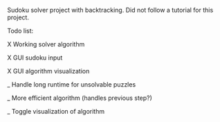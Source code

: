 Sudoku solver project with backtracking. Did not follow a tutorial for this project.

Todo list:

X Working solver algorithm

X GUI sudoku input

X GUI algorithm visualization

_ Handle long runtime for unsolvable puzzles

_ More efficient algorithm (handles previous step?)

_ Toggle visualization of algorithm
